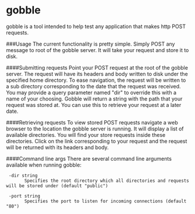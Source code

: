 # gobble
gobble is a tool intended to help test any application
 that makes http POST requests.
 
###Usage
The current functionality is pretty simple. Simply POST any message to root of the gobble server. It will take your
 request and store it to disk. 
 
####Submitting requests
 Point your POST request at the root of the gobble server. The request will have its headers and body written to disk 
 under the specified home directory. To ease navigation, the request will be written to a sub directory corresponding
 to the date that the request was received. You may provide a query parameter named "dir" to override this with a name
 of your choosing. Gobble will return a string with the path that your request was stored at. You can use this to retrieve
 your request at a later date.
 
####Retrieving requests
 To view stored POST requests navigate a web browser to the location the gobble server is running. It will display a list
 of available directories. You will find your store requests inside these directories. Click on the link corresponding to
 your request and the request will be returned with its headers and body.
 
 
####Command line args
There are several command line arguments available when running gobble:

 ```text
  -dir string
    	Specifies the root directory which all directories and requests will be stored under (default "public")
    
  -port string
      	Specifies the port to listen for incoming connections (default "80")
```